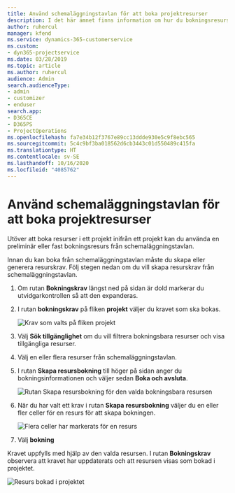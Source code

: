 ```yaml
---
title: Använd schemaläggningstavlan för att boka projektresurser
description: I det här ämnet finns information om hur du bokningsresurser.
author: ruhercul
manager: kfend
ms.service: dynamics-365-customerservice
ms.custom:
- dyn365-projectservice
ms.date: 03/28/2019
ms.topic: article
ms.author: ruhercul
audience: Admin
search.audienceType:
- admin
- customizer
- enduser
search.app:
- D365CE
- D365PS
- ProjectOperations
ms.openlocfilehash: fa7e34b12f3767e89cc13ddde930e5c9f8ebc565
ms.sourcegitcommit: 5c4c9bf3ba018562d6cb3443c01d550489c415fa
ms.translationtype: HT
ms.contentlocale: sv-SE
ms.lasthandoff: 10/16/2020
ms.locfileid: "4085762"
---
```

# <a name="use-the-schedule-board-to-book-project-resources"></a>Använd schemaläggningstavlan för att boka projektresurser

Utöver att boka resurser i ett projekt inifrån ett projekt kan du använda en preliminär eller fast bokningsresurs från schemaläggningstavlan.

Innan du kan boka från schemaläggningstavlan måste du skapa eller generera resurskrav. Följ stegen nedan om du vill skapa resurskrav från schemaläggningstavlan.

1. Om rutan **Bokningskrav** längst ned på sidan är dold markerar du utvidgarkontrollen så att den expanderas.
2. I rutan **bokningskrav** på fliken **projekt** väljer du kravet som ska bokas.

    ![Krav som valts på fliken projekt](media/Resource-Management-image73.png)

3. Välj **Sök tillgänglighet** om du vill filtrera bokningsbara resurser och visa tillgängliga resurser. 
4. Välj en eller flera resurser från schemaläggningstavlan. 
5. I rutan **Skapa resursbokning** till höger på sidan anger du bokningsinformationen och väljer sedan **Boka och avsluta**.

    ![Rutan Skapa resursbokning för den valda bokningsbara resursen](media/Resource-Management-image74.png)

6. När du har valt ett krav i rutan **Skapa resursbokning** väljer du en eller fler celler för en resurs för att skapa bokningen.

    ![Flera celler har markerats för en resurs](media/Resource-Management-image75.png)

7. Välj **bokning**

Kravet uppfylls med hjälp av den valda resursen. I rutan **Bokningskrav** observera att kravet har uppdaterats och att resursen visas som bokad i projektet.

![Resurs bokad i projektet](media/Resource-Management-image76.png)
